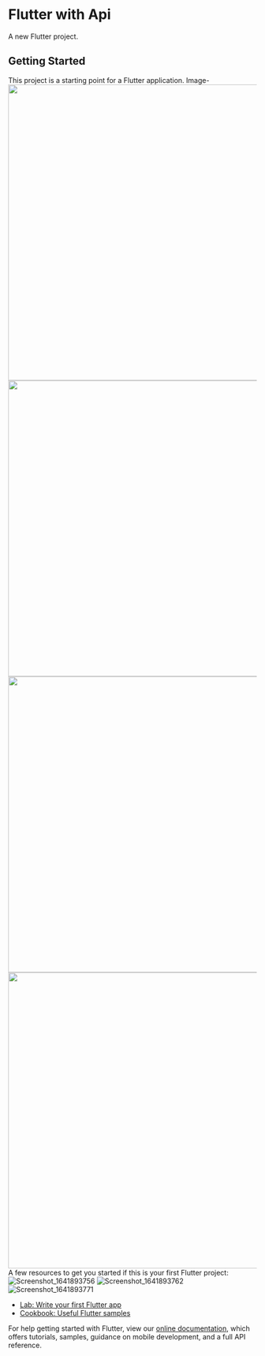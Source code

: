 # Flutter with Api

A new Flutter project.

## Getting Started

This project is a starting point for a Flutter application.
Image-
<img src="https://user-images.githubusercontent.com/83325614/148941017-8f216de0-e1b4-4ebd-bb96-8096a3c07ff0.png"   height="600">
<img src="https://user-images.githubusercontent.com/83325614/148941027-c5e21486-6332-4fd0-a636-571062729fa7.png"   height="600">
<img src="https://user-images.githubusercontent.com/83325614/148941044-040aad97-7724-4248-93e7-0aa7b7db1b5a.png"   height="600">
<img src="https://user-images.githubusercontent.com/83325614/148941040-0b762900-27c0-456c-a5b5-9a4a67150946.png"   height="600">
A few resources to get you started if this is your first Flutter project:
![Screenshot_1641893756]()
![Screenshot_1641893762]()
![Screenshot_1641893771]()


- [Lab: Write your first Flutter app](https://flutter.dev/docs/get-started/codelab)
- [Cookbook: Useful Flutter samples](https://flutter.dev/docs/cookbook)

For help getting started with Flutter, view our
[online documentation](https://flutter.dev/docs), which offers tutorials,
samples, guidance on mobile development, and a full API reference.
